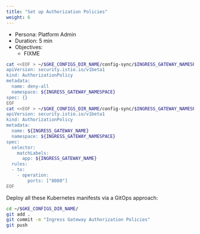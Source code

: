 ```yaml
---
title: "Set up Authorization Policies"
weight: 6
---
```

- Persona: Platform Admin
- Duration: 5 min
- Objectives:
  - FIXME

```Bash
cat <<EOF > ~/$GKE_CONFIGS_DIR_NAME/config-sync/$INGRESS_GATEWAY_NAMESPACE/authorizationpolicy_denyall.yaml
apiVersion: security.istio.io/v1beta1
kind: AuthorizationPolicy
metadata:
  name: deny-all
  namespace: ${INGRESS_GATEWAY_NAMESPACE}
spec: {}
EOF
cat <<EOF > ~/$GKE_CONFIGS_DIR_NAME/config-sync/$INGRESS_GATEWAY_NAMESPACE/authorizationpolicy_ingress-gateway.yaml
apiVersion: security.istio.io/v1beta1
kind: AuthorizationPolicy
metadata:
  name: ${INGRESS_GATEWAY_NAME}
  namespace: ${INGRESS_GATEWAY_NAMESPACE}
spec:
  selector:
    matchLabels:
      app: ${INGRESS_GATEWAY_NAME}
  rules:
  - to:
    - operation:
        ports: ["8080"]
EOF
```

Deploy all these Kubernetes manifests via a GitOps approach:
```Bash
cd ~/$GKE_CONFIGS_DIR_NAME/
git add .
git commit -m "Ingress Gateway Authorization Policies"
git push
```